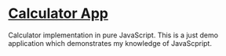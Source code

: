 # [Calculator App](https://papiyan98.github.io/calculator-app/ "Calculator App")

Calculator implementation in pure JavaScript. 
This is a just demo application which demonstrates my knowledge of JavaScpript.
